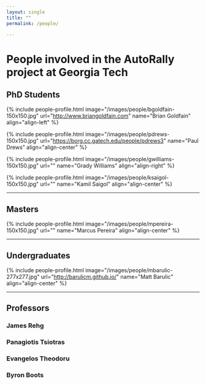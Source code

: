 ```yaml
---
layout: single
title: ""
permalink: /people/

---
```


# People involved in the AutoRally project at Georgia Tech

## PhD Students


{% include people-profile.html image="/images/people/bgoldfain-150x150.jpg" url="http://www.briangoldfain.com" name="Brian Goldfain" align="align-left" %}

{% include people-profile.html image="/images/people/pdrews-150x150.jpg" url="https://borg.cc.gatech.edu/people/pdrews3" name="Paul Drews" align="align-center" %}

{% include people-profile.html image="/images/people/gwilliams-150x150.jpg" url="" name="Grady Williams" align="align-right" %}

{% include people-profile.html image="/images/people/ksaigol-150x150.jpg" url="" name="Kamil Saigol" align="align-center" %}

-----------------------------------------------------------------------------------------

## Masters

{% include people-profile.html image="/images/people/mpereira-150x150.jpg" url="" name="Marcus Pereira" align="align-center" %}

-----------------------------------------------------------------------------------------

## Undergraduates

{% include people-profile.html image="/images/people/mbarulic-277x277.jpg" url="http://barulicm.github.io/" name="Matt Barulic" align="align-center" %}

-----------------------------------------------------------------------------------------

## Professors

### James Rehg
### Panagiotis Tsiotras
### Evangelos Theodoru
### Byron Boots
